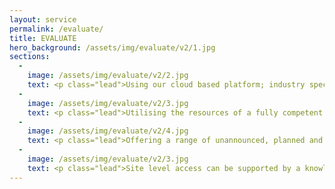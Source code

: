 ```yaml
---
layout: service
permalink: /evaluate/
title: EVALUATE
hero_background: /assets/img/evaluate/v2/1.jpg
sections:
  -
    image: /assets/img/evaluate/v2/2.jpg
    text: <p class="lead">Using our cloud based platform; industry specific audit and inspection programmes can be introduced with the audit results, non‐compliances or areas of concern detailed within the system. Our simple and configurable audit capture process ensures that our team or your internal teams can conduct their work regardless of the location of the audits or inspections.</p>
  -
    image: /assets/img/evaluate/v2/3.jpg
    text: <p class="lead">Utilising the resources of a fully competent and qualified audit team, BRS Assured can be your trusted partner in Risk Control. The tailored onsite inspection and auditing services capture the behaviours and working practices of your organisation to ensure full compliance with the initial stage of the programme. The audit and inspection programme can be completely configurable to ensure the organisational needs are met and that business can continue without any costly interference.</p>
  -
    image: /assets/img/evaluate/v2/4.jpg
    text: <p class="lead">Offering a range of unannounced, planned and desktop evaluations; organisations can rest assured that the risk controls are being evaluated in a consistent and professional manner.</p><p class="lead">Allowing individual user access to our bespoke platform, organisations can not only benefit from an independent auditing and inspection programme; but also integrate the service as part of their own internal inspection and audit programmes. Providing Real‐time risk information on a single platform.</p>
  -
    image: /assets/img/evaluate/v2/3.jpg
    text: <p class="lead">Site level access can be supported by a knowledge centre tat can be based upon internal operating policies or relative legislative requirements in order for the audited locations to understand the risk improvements and drive the relevant changes.</p>
---
```

